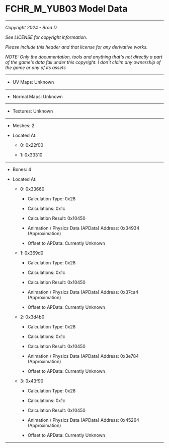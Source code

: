 # FCHR_M_YUB03 Model Data

---

*Copyright 2024 - Brad D*

*See LICENSE for copyright information.*

*Please include this header and that license for any derivative works.*

*NOTE: Only the documentation, tools and anything that's not directly a part of the game's data fall under this copyright. I don't claim any ownership of the game or any of its assets*

---


* UV Maps: Unknown

---

* Normal Maps: Unknown

---

* Textures: Unknown

---

* Meshes: 2

* Located At:

  * 0: 0x22f00

  * 1: 0x33310

---

* Bones: 4

* Located At:

  * 0: 0x33660

    * Calculation Type: 0x28

    * Calculations: 0x1c

    * Calculation Result: 0x10450

    * Animation / Physics Data (APData) Address: 0x34934 (Approximation)

    * Offset to APData: Currently Unknown

  * 1: 0x369d0

    * Calculation Type: 0x28

    * Calculations: 0x1c

    * Calculation Result: 0x10450

    * Animation / Physics Data (APData) Address: 0x37ca4 (Approximation)

    * Offset to APData: Currently Unknown

  * 2: 0x3d4b0

    * Calculation Type: 0x28

    * Calculations: 0x1c

    * Calculation Result: 0x10450

    * Animation / Physics Data (APData) Address: 0x3e784 (Approximation)

    * Offset to APData: Currently Unknown

  * 3: 0x43f90

    * Calculation Type: 0x28

    * Calculations: 0x1c

    * Calculation Result: 0x10450

    * Animation / Physics Data (APData) Address: 0x45264 (Approximation)

    * Offset to APData: Currently Unknown

---

